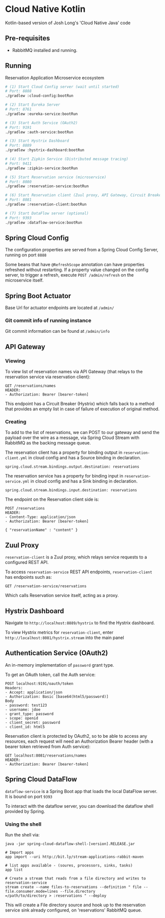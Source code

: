 # Cloud Native Kotlin

Kotlin-based version of Josh Long's 'Cloud Native Java' code

## Pre-requisites

- RabbitMQ installed and running.

## Running

Reservation Application Microservice ecosystem

```bash
# (1) Start Cloud Config server (wait until started)
# Port: 8888
./gradlew :cloud-config:bootRun

# (2) Start Eureka Server
# Port: 8761
./gradlew :eureka-service:bootRun

# (3) Start Auth Service (OAuth2)
# Port: 9191
./gradlew :auth-service:bootRun

# (3) Start Hystrix Dashboard 
# Port: 8889
./gradlew :hystrix-dashboard:bootRun

# (4) Start Zipkin Service (Distributed message tracing)
# Port: 9411
./gradlew :zipkin-service:bootRun

# (5) Start Reservation service (microservice)
# Port: 8080
./gradlew :reservation-service:bootRun

# (6) Start Reservation client (Zuul proxy, API Gateway, Circuit Breaker) 
# Port: 8081
./gradlew :reservation-client:bootRun

# (7) Start DataFlow server (optional)
# Port: 9393
./gradlew :dataflow-service:bootRun
```

## Spring Cloud Config

The configuration properties are served from a Spring Cloud
Config Server, running on port `8888`

Some beans that have `@RefreshScope` annotation can have properties
refreshed without restarting. If a property value changed on the config server,
to trigger a refresh, execute `POST /admin/refresh` on the microservice itself.

## Spring Boot Actuator

Base Url for actuator endpoints are located at `/admin/`

### Git commit info of running instance

Git commit information can be found at `/admin/info`

## API Gateway

### Viewing
To view list of reservation names via API Gateway (that relays to the reservation service via reservation client):

```
GET /reservations/names
HEADER:
- Authorization: Bearer [bearer-token]
```

This endpoint has a Circuit Breaker (Hystrix) which falls back to a method that provides
an empty list in case of failure of execution of original method.

### Creating 

To add to the list of reservations, we can POST to our gateway and send the payload over the wire as 
a message, via Spring Cloud Stream with RabbitMQ as the backing message queue.

The reservation client has a property for binding output in `reservation-client.yml` in cloud config
and has a Source binding in declaration.

`spring.cloud.stream.bindings.output.destination: reservations`

The reservation service has a property for binding input in `reservation-service.yml` in cloud config
and has a Sink binding in declaration.

`spring.cloud.stream.bindings.input.destination: reservations`

The endpoint on the Reservation client side is:

```
POST /reservations
HEADER:
- Content-Type: application/json
- Authorization: Bearer [bearer-token]

{ "reservationName" : "content" }
```

## Zuul Proxy

`reservation-client` is a Zuul proxy, which relays service requests to a configured REST API.

To access `reservation-service` REST API endpoints, `reservation-client` has endpoints such as:

```
GET /reservation-service/reservations
```

Which calls Reservation service itself, acting as a proxy.

## Hystrix Dashboard

Navigate to `http://localhost:8889/hystrix` to find the Hystrix dashboard.

To view Hystrix metrics for `reservation-client`, enter `http://localhost:8081/hystrix.stream` into the main panel

## Authentication Service (OAuth2)

An in-memory implementation of `password` grant type.

To get an OAuth token, call the Auth service:

```
POST localhost:9191/oauth/token
Headers:
- Accept: application/json
- Authorization: Basic [base64(html5/password)]
Body
- password: test123
- username: jdoe
- grant_type: password
- scope: openid
- client_secret: password
- client_id: html5
```

Reservation client is protected by OAuth2, so to be able to access any resources, each request will
need an Authorization Bearer header (with a bearer token retrieved from Auth service):

```
GET localhost:8081/reservations/names
HEADER:
- Authorization: Bearer [bearer-token]
```

## Spring Cloud DataFlow

`dataflow-service` is a Spring Boot app that loads the local DataFlow server. It is bound on port `9393`

To interact with the dataflow server, you can download the dataflow shell provided by Spring.

### Using the shell

Run the shell via:

```
java -jar spring-cloud-dataflow-shell-[version].RELEASE.jar

# Import apps
app import --uri http://bit.ly/stream-applications-rabbit-maven

# list apps available - (soures, processors, sinks, tasks)
app list

# Create a stream that reads from a file directory and writes to reservation-service
stream create --name files-to-reservations --definition " file --file.consumer.mode=lines --file.directory
=/path/to/directory > :reservations " --deploy
```

This will create a File directory source and hook up to the reservation service sink already configured,
on 'reservations' RabbitMQ queue.

